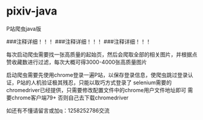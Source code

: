 # pixiv-java
P站爬虫java版

###注释详细！！！
###注释详细！！！
###注释详细！！！

每次启动爬虫需要找一张高质量的起始页，然后会爬取全部的相关图片，并根据点赞收藏数进行过滤，每次大概可得3000-4000张高质量图片

启动爬虫需要先使用chrome登录一遍P站，以保存登录信息，使爬虫跳过登录认证，P站的人机验证极其残忍，只能以取巧方式登录了
selenium需要的chromedriver已经提供，只需要修改配置文件中的chrome用户文件地址即可
需要chrome客户端79+    否则自己去下载chromedriver

如还有不懂请留言或加q：1258252786交流

